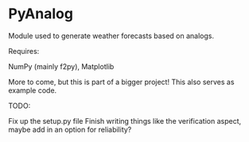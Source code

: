 PyAnalog
========

Module used to generate weather forecasts based on analogs.

Requires:

NumPy (mainly f2py),
Matplotlib


More to come, but this is part of a bigger project! This also serves as example code.

TODO:

Fix up the setup.py file
Finish writing things like the verification aspect, maybe add in an option for reliability?
